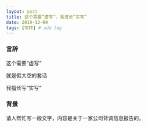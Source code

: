 ```yaml
---
layout: post
title: 这个需要“虚写”，我擅长“实写”
date: 2019-12-09
tags: [写作] # add tag
---
```


### 言辞

这个需要“虚写”

就是假大空的套话

我擅长写“实写”

### 背景

请人帮忙写一段文字，内容是关于一家公司背调信息报告的。

